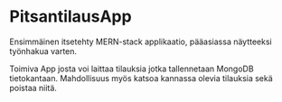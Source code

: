 # PitsantilausApp
Ensimmäinen itsetehty MERN-stack applikaatio, pääasiassa näytteeksi työnhakua varten.

Toimiva App josta voi laittaa tilauksia jotka tallennetaan MongoDB tietokantaan. 
Mahdollisuus myös katsoa kannassa olevia tilauksia sekä poistaa niitä. 
